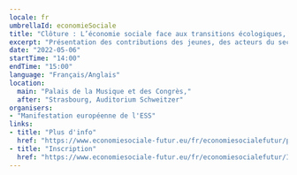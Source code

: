 ```yaml
---
locale: fr
umbrellaId: economieSociale
title: "Clôture : L’économie sociale face aux transitions écologiques, sociales, démocratiques et digitales"
excerpt: "Présentation des contributions des jeunes, des acteurs du secteur de l’économie sociale sur les transitions, sur la Conférence sur l’avenir de l’Europe."
date: "2022-05-06"
startTime: "14:00"
endTime: "15:00"
language: "Français/Anglais"
location:
  main: "Palais de la Musique et des Congrès,"
  after: "Strasbourg, Auditorium Schweitzer"
organisers:
- "Manifestation européenne de l'ESS"
links:
- title: "Plus d'info"
  href: "https://www.economiesociale-futur.eu/fr/economiesocialefutur/plen3"
- title: "Inscription"
  href: "https://www.economiesociale-futur.eu/fr/economiesocialefutur/Inscription/"
---
```

